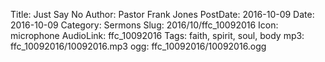Title: Just Say No
Author: Pastor Frank Jones
PostDate: 2016-10-09
Date: 2016-10-09
Category: Sermons
Slug: 2016/10/ffc_10092016
Icon: microphone
AudioLink: ffc_10092016
Tags: faith, spirit, soul, body
mp3: ffc_10092016/10092016.mp3
ogg: ffc_10092016/10092016.ogg
